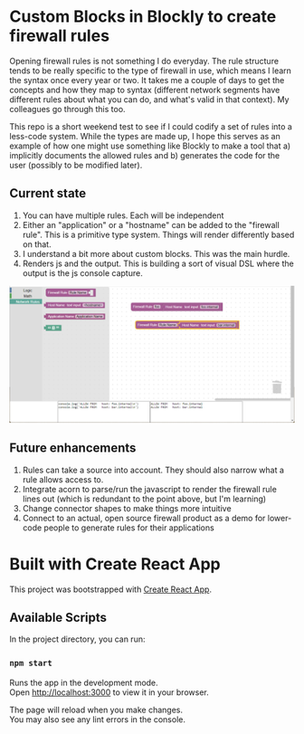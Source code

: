 # Custom Blocks in Blockly to create firewall rules

Opening firewall rules is not something I do everyday.  The rule structure tends to be really specific to the type of firewall in use, which means I learn the syntax once every year or two.  It takes me a couple of days to get the concepts and how they map to syntax (different network segments have different rules about what you can do, and what's valid in that context).  My colleagues go through this too.  

This repo is a short weekend test to see if I could codify a set of rules into a less-code system.  While the types are made up, I hope this serves as an example of how one might use something like Blockly to make a tool that a) implicitly documents the allowed rules and b) generates the code for the user (possibly to be modified later). 

## Current state
1. You can have multiple rules.  Each will be independent
1. Either an "application" or a "hostname" can be added to the "firewall rule".  This is a primitive type system. Things will render differently based on that.
1. I understand a bit more about custom blocks.  This was the main hurdle.
1. Renders js and the output.  This is building a sort of visual DSL where the output is the js console capture.

![Alt text](screen.png?raw=true "Title")

## Future enhancements

1. Rules can take a source into account.  They should also narrow what a rule allows access to.
1. Integrate acorn to parse/run the javascript to render the firewall rule lines out (which is redundant to the point above, but I'm learning)
1. Change connector shapes to make things more intuitive
1. Connect to an actual, open source firewall product as a demo for lower-code people to generate rules for their applications



# Built with Create React App

This project was bootstrapped with [Create React App](https://github.com/facebook/create-react-app).

## Available Scripts

In the project directory, you can run:

### `npm start`

Runs the app in the development mode.\
Open [http://localhost:3000](http://localhost:3000) to view it in your browser.

The page will reload when you make changes.\
You may also see any lint errors in the console.
